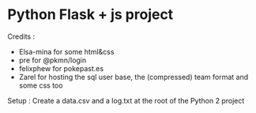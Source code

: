 # Python Flask + js project

Credits :
- Elsa-mina for some html&css
- pre for @pkmn/login
- felixphew for pokepast.es
- Zarel for hosting the sql user base, the (compressed) team format and some css too

Setup : Create a data.csv and a log.txt at the root of the Python 2 project 
